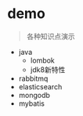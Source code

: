 # demo

> 各种知识点演示

- java
    - lombok
    - jdk8新特性
- rabbitmq
- elasticsearch
- mongodb
- mybatis







